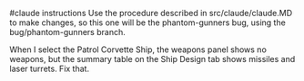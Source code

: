 #claude instructions
Use the procedure described in src/claude/claude.MD to make changes, so this one will be the phantom-gunners bug, using the bug/phantom-gunners branch.

When I select the Patrol Corvette Ship, the weapons panel shows no weapons, but the summary table on the Ship Design tab shows missiles and laser turrets. Fix that.
